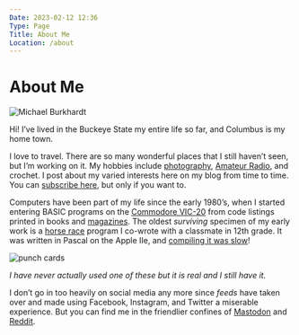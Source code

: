 ```yaml
---
Date: 2023-02-12 12:36
Type: Page
Title: About Me
Location: /about
---
```


# About Me

<div id="profile-picture-container">
  <img id="profile-picture" alt="Michael Burkhardt" src="https://cdn.some.pics/mihobu/6419dbc6d9f10.jpg" />
</div>

Hi! I’ve lived in the Buckeye State my entire life so far, and Columbus is my home town.

I love to travel. There are so many wonderful places that I still haven’t seen, but I’m working on it. My hobbies include [photography](https://www.flickr.com/people/mihobu/), [Amateur Radio](https://qrz.com/db/W8MHB), and crochet. I post about my varied interests here on my blog from time to time. You can [subscribe here](https://blog.mihobu.monkeywalk.com/rss.xml), but only if you want to.

Computers have been part of my life since the early 1980’s, when I started entering BASIC programs on the [Commodore VIC-20](https://oldcomputers.net/vic20.html) from code listings printed in books and [magazines](https://www.vintage-computer.com/publications.php?compute). The oldest *surviving* specimen of my early work is a [horse race](https://www.youtube.com/watch?v=ci7r2rHbNiQ) program I co-wrote with a classmate in 12th grade. It was written in Pascal on the Apple IIe, and [compiling it was slow](https://www.youtube.com/watch?v=2AawRLA25og)!

![punch cards](https://cdn.some.pics/mihobu/6419dbe9b11c4.jpg)

*I have never actually used one of these but it is real and I still have it.*

I don’t go in too heavily on social media any more since *feeds* have taken over and made using Facebook, Instagram, and Twitter a miserable experience. But you can find me in the friendlier confines of [Mastodon](https://social.lol/@mihobu) and [Reddit](https://reddit.com/user/mihobu).


